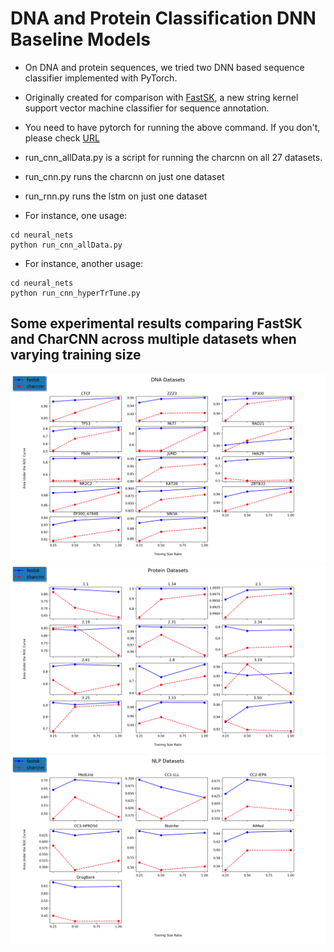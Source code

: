 # DNA and Protein Classification DNN Baseline Models

+ On DNA and protein sequences, we tried two DNN based sequence  classifier implemented with PyTorch. 

+ Originally created for comparison with [FastSK](https://github.com/QData/FastSK), a new string kernel support vector machine classifier for sequence annotation.

+ You need to have pytorch for running the above command. If you don't, please check [URL](https://pytorch.org/get-started/locally/)

+ run_cnn_allData.py is a script for running the charcnn on all 27 datasets.
+ run_cnn.py runs the charcnn on just one dataset
+ run_rnn.py runs the lstm  on just one dataset

+ For instance, one usage:
```
cd neural_nets
python run_cnn_allData.py 
```

+ For instance, another usage:
```
cd neural_nets
python run_cnn_hyperTrTune.py 
```

## Some experimental results comparing FastSK and CharCNN across multiple datasets when varying training size 

<img src="trainsize_varyresults/dna.png?raw=true" width="800">

<img src="trainsize_varyresults/protein.png" width="800">

<img src="trainsize_varyresults/nlp.png" width="800">
